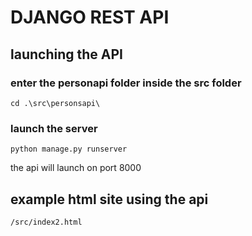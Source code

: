 # DJANGO REST API
## launching the API
### enter the personapi folder inside the src folder
```
cd .\src\personsapi\
```
### launch the server
```
python manage.py runserver
```
the api will launch on port 8000
## example html site using the api 
```/src/index2.html```
